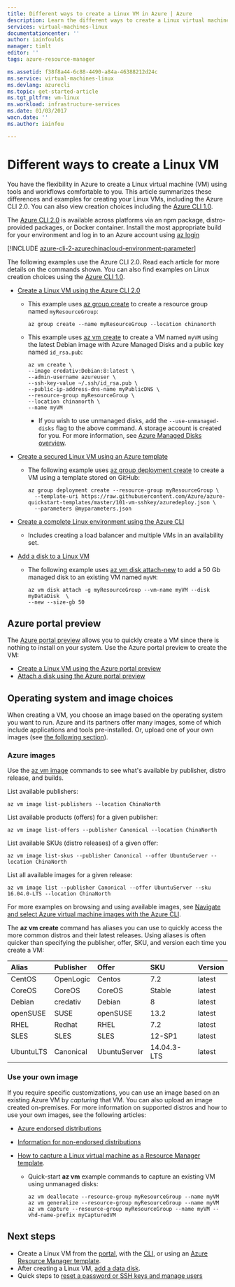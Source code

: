 ```yaml
---
title: Different ways to create a Linux VM in Azure | Azure
description: Learn the different ways to create a Linux virtual machine on Azure, including links to tools and tutorials for each method.
services: virtual-machines-linux
documentationcenter: ''
author: iainfoulds
manager: timlt
editor: ''
tags: azure-resource-manager

ms.assetid: f38f8a44-6c88-4490-a84a-46388212d24c
ms.service: virtual-machines-linux
ms.devlang: azurecli
ms.topic: get-started-article
ms.tgt_pltfrm: vm-linux
ms.workload: infrastructure-services
ms.date: 01/03/2017
wacn.date: ''
ms.author: iainfou

---
```

# Different ways to create a Linux VM
You have the flexibility in Azure to create a Linux virtual machine (VM) using tools and workflows comfortable to you. This article summarizes these differences and examples for creating your Linux VMs, including the Azure CLI 2.0. You can also view creation choices including the [Azure CLI 1.0](creation-choices-nodejs.md).

The [Azure CLI 2.0](https://docs.microsoft.com/cli/azure/install-az-cli2) is available across platforms via an npm package, distro-provided packages, or Docker container. Install the most appropriate build for your environment and log in to an Azure account using [az login](https://docs.microsoft.com/cli/azure/#login)

[!INCLUDE [azure-cli-2-azurechinacloud-environment-parameter](../../../includes/azure-cli-2-azurechinacloud-environment-parameter.md)]

The following examples use the Azure CLI 2.0. Read each article for more details on the commands shown. You can also find examples on Linux creation choices using the [Azure CLI 1.0](creation-choices-nodejs.md).

* [Create a Linux VM using the Azure CLI 2.0](quick-create-cli.md?toc=%2fazure%2fvirtual-machines%2flinux%2ftoc.json)

    * This example uses [az group create](https://docs.microsoft.com/cli/azure/group#create) to create a resource group named `myResourceGroup`: 

        ```azurecli
        az group create --name myResourceGroup --location chinanorth
        ```

    * This example uses [az vm create](https://docs.microsoft.com/cli/azure/vm#create) to create a VM named `myVM` using the latest Debian image with Azure Managed Disks and a public key named `id_rsa.pub`:

        ```azurecli
        az vm create \
        --image credativ:Debian:8:latest \
        --admin-username azureuser \
        --ssh-key-value ~/.ssh/id_rsa.pub \
        --public-ip-address-dns-name myPublicDNS \
        --resource-group myResourceGroup \
        --location chinanorth \
        --name myVM
        ```

        * If you wish to use unmanaged disks, add the `--use-unmanaged-disks` flag to the above command. A storage account is created for you. For more information, see [Azure Managed Disks overview](../../storage/storage-managed-disks-overview.md).

* [Create a secured Linux VM using an Azure template](create-ssh-secured-vm-from-template.md?toc=%2fazure%2fvirtual-machines%2flinux%2ftoc.json)

    * The following example uses [az group deployment create](https://docs.microsoft.com/cli/azure/group/deployment#create) to create a VM using a template stored on GitHub:

        ```azurecli
        az group deployment create --resource-group myResourceGroup \ 
          --template-uri https://raw.githubusercontent.com/Azure/azure-quickstart-templates/master/101-vm-sshkey/azuredeploy.json \
          --parameters @myparameters.json
        ```

* [Create a complete Linux environment using the Azure CLI](create-cli-complete.md?toc=%2fazure%2fvirtual-machines%2flinux%2ftoc.json)

    * Includes creating a load balancer and multiple VMs in an availability set.

* [Add a disk to a Linux VM](add-disk.md?toc=%2fazure%2fvirtual-machines%2flinux%2ftoc.json)

    * The following example uses [az vm disk attach-new](https://docs.microsoft.com/cli/azure/vm/disk#attach-new) to add a 50 Gb managed disk to an existing VM named `myVM`:

        ```azurecli
        az vm disk attach -g myResourceGroup --vm-name myVM --disk myDataDisk  \
        --new --size-gb 50
        ```

## Azure portal preview
The [Azure portal preview](https://portal.azure.cn) allows you to quickly create a VM since there is nothing to install on your system. Use the Azure portal preview to create the VM:

* [Create a Linux VM using the Azure portal preview](quick-create-portal.md?toc=%2fazure%2fvirtual-machines%2flinux%2ftoc.json) 
* [Attach a disk using the Azure portal preview](../windows/attach-disk-portal.md?toc=%2fazure%2fvirtual-machines%2flinux%2ftoc.json)

## Operating system and image choices
When creating a VM, you choose an image based on the operating system you want to run. Azure and its partners offer many images, some of which include applications and tools pre-installed. Or, upload one of your own images (see [the following section](#use-your-own-image)).

### Azure images
Use the [az vm image](https://docs.microsoft.com/cli/azure/vm/image) commands to see what's available by publisher, distro release, and builds.

List available publishers:

```azurecli
az vm image list-publishers --location ChinaNorth
```

List available products (offers) for a given publisher:

```azurecli
az vm image list-offers --publisher Canonical --location ChinaNorth
```

List available SKUs (distro releases) of a given offer:

```azurecli
az vm image list-skus --publisher Canonical --offer UbuntuServer --location ChinaNorth
```

List all available images for a given release:

```azurecli
az vm image list --publisher Canonical --offer UbuntuServer --sku 16.04.0-LTS --location ChinaNorth
```

For more examples on browsing and using available images, see [Navigate and select Azure virtual machine images with the Azure CLI](../windows/cli-ps-findimage.md?toc=%2fazure%2fvirtual-machines%2flinux%2ftoc.json).

The **az vm create** command has aliases you can use to quickly access the more common distros and their latest releases. Using aliases is often quicker than specifying the publisher, offer, SKU, and version each time you create a VM:

| Alias | Publisher | Offer | SKU | Version |
|:--- |:--- |:--- |:--- |:--- |
| CentOS |OpenLogic |Centos |7.2 |latest |
| CoreOS |CoreOS |CoreOS |Stable |latest |
| Debian |credativ |Debian |8 |latest |
| openSUSE |SUSE |openSUSE |13.2 |latest |
| RHEL |Redhat |RHEL |7.2 |latest |
| SLES |SLES |SLES |12-SP1 |latest |
| UbuntuLTS |Canonical |UbuntuServer |14.04.3-LTS |latest |

### Use your own image
If you require specific customizations, you can use an image based on an existing Azure VM by *capturing* that VM. You can also upload an image created on-premises. For more information on supported distros and how to use your own images, see the following articles:

* [Azure endorsed distributions](endorsed-distros.md?toc=%2fazure%2fvirtual-machines%2flinux%2ftoc.json)
* [Information for non-endorsed distributions](create-upload-generic.md?toc=%2fazure%2fvirtual-machines%2flinux%2ftoc.json)
* [How to capture a Linux virtual machine as a Resource Manager template](capture-image.md?toc=%2fazure%2fvirtual-machines%2flinux%2ftoc.json).

    * Quick-start **az vm** example commands to capture an existing VM using unmanaged disks:

        ```azurecli
        az vm deallocate --resource-group myResourceGroup --name myVM
        az vm generalize --resource-group myResourceGroup --name myVM
        az vm capture --resource-group myResourceGroup --name myVM --vhd-name-prefix myCapturedVM
        ```

## Next steps
* Create a Linux VM from the [portal](quick-create-portal.md?toc=%2fazure%2fvirtual-machines%2flinux%2ftoc.json), with the [CLI](quick-create-cli.md?toc=%2fazure%2fvirtual-machines%2flinux%2ftoc.json), or using an [Azure Resource Manager template](../windows/cli-deploy-templates.md?toc=%2fazure%2fvirtual-machines%2flinux%2ftoc.json).
* After creating a Linux VM, [add a data disk](add-disk.md?toc=%2fazure%2fvirtual-machines%2flinux%2ftoc.json).
* Quick steps to [reset a password or SSH keys and manage users](using-vmaccess-extension.md?toc=%2fazure%2fvirtual-machines%2flinux%2ftoc.json)
